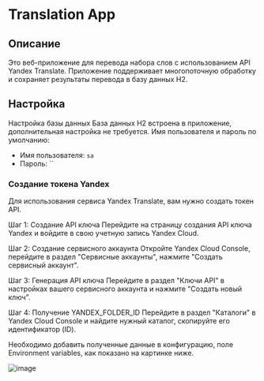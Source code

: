 # Translation App

## Описание
Это веб-приложение для перевода набора слов с использованием API Yandex Translate. Приложение поддерживает многопоточную обработку и сохраняет результаты перевода в базу данных H2.

## Настройка

Настройка базы данных
База данных H2 встроена в приложение, дополнительная настройка не требуется. Имя пользователя и пароль по умолчанию:
 - Имя пользователя: `sa`
 - Пароль: ``


### Создание токена Yandex
Для использования сервиса Yandex Translate, вам нужно создать токен API.

Шаг 1: Создание API ключа
Перейдите на страницу создания API ключа Yandex и войдите в свою учетную запись Yandex Cloud.

Шаг 2: Создание сервисного аккаунта
Откройте Yandex Cloud Console, перейдите в раздел "Сервисные аккаунты", нажмите "Создать сервисный аккаунт".

Шаг 3: Генерация API ключа
Перейдите в раздел "Ключи API" в настройках вашего сервисного аккаунта и нажмите "Создать новый ключ".

Шаг 4: Получение YANDEX_FOLDER_ID
Перейдите в раздел "Каталоги" в Yandex Cloud Console и найдите нужный каталог, скопируйте его идентификатор (ID).

Необходимо добавить полученные данные в конфигурацию, поле Environment variables, как показано на картинке ниже.

![image](https://github.com/user-attachments/assets/e76cfd39-2866-451f-9752-3ff93d258d22)

